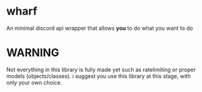 # wharf
An minimal discord api wrapper that allows **you** to do what you want to do

# WARNING
Not everything in this library is fully made yet such as ratelimiting or proper models (objects/classes). i suggest you use this library at this stage, with only your own choice.

